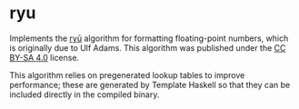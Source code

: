 # ryu

Implements the [ryū](https://github.com/ulfjack/ryu) algorithm for formatting floating-point numbers, which is originally due to Ulf Adams. This algorithm was published under the [CC BY-SA 4.0](https://creativecommons.org/licenses/by-sa/4.0/legalcode) license.

This algorithm relies on pregenerated lookup tables to improve performance; these are generated by Template Haskell so that they can be included directly in the compiled binary.
